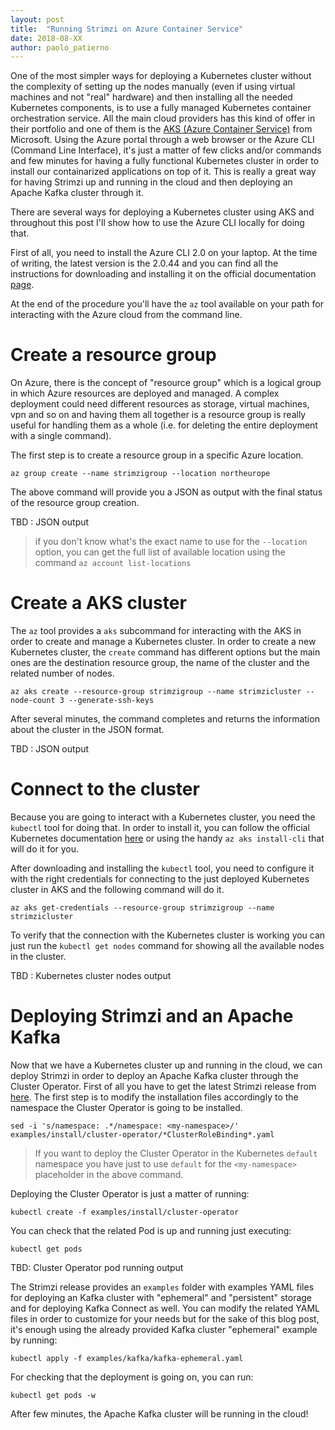 ```yaml
---
layout: post
title:  "Running Strimzi on Azure Container Service"
date: 2018-08-XX
author: paolo_patierno
---
```


One of the most simpler ways for deploying a Kubernetes cluster without the complexity of setting up the nodes manually (even if using virtual machines and not "real" hardware) and then installing all the needed Kubernetes components, is to use a fully managed Kubernetes container orchestration service.
All the main cloud providers has this kind of offer in their portfolio and one of them is the [AKS (Azure Container Service)](https://azure.microsoft.com/en-us/services/kubernetes-service/) from Microsoft.
Using the Azure portal through a web browser or the Azure CLI (Command Line Interface), it's just a matter of few clicks and/or commands and few minutes for having a fully functional Kubernetes cluster in order to install our containarized applications on top of it.
This is really a great way for having Strimzi up and running in the cloud and then deploying an Apache Kafka cluster through it.

<!--more-->

There are several ways for deploying a Kubernetes cluster using AKS and throughout this post I'll show how to use the Azure CLI locally for doing that.

First of all, you need to install the Azure CLI 2.0 on your laptop. At the time of writing, the latest version is the 2.0.44 and you can find all the instructions for downloading and installing it on the official documentation [page](https://docs.microsoft.com/en-us/cli/azure/install-azure-cli).

At the end of the procedure you'll have the `az` tool available on your path for interacting with the Azure cloud from the command line.

# Create a resource group

On Azure, there is the concept of "resource group" which is a logical group in which Azure resources are deployed and managed.
A complex deployment could need different resources as storage, virtual machines, vpn and so on and having them all together is a resource group is really useful for handling them as a whole (i.e. for deleting the entire deployment with a single command).

The first step is to create a resource group in a specific Azure location.

```
az group create --name strimzigroup --location northeurope
```

The above command will provide you a JSON as output with the final status of the resource group creation.

TBD : JSON output

> if you don't know what's the exact name to use for the `--location` option, you can get the full list of available location using the command `az account list-locations`

# Create a AKS cluster

The `az` tool provides a `aks` subcommand for interacting with the AKS in order to create and manage a Kubernetes cluster.
In order to create a new Kubernetes cluster, the `create` command has different options but the main ones are the destination resource group, the name of the cluster and the related number of nodes.

```
az aks create --resource-group strimzigroup --name strimzicluster --node-count 3 --generate-ssh-keys
```

After several minutes, the command completes and returns the information about the cluster in the JSON format.

TBD : JSON output

# Connect to the cluster

Because you are going to interact with a Kubernetes cluster, you need the `kubectl` tool for doing that.
In order to install it, you can follow the official Kubernetes documentation [here](https://kubernetes.io/docs/tasks/tools/install-kubectl/) or using the handy `az aks install-cli` that will do it for you.

After downloading and installing the `kubectl` tool, you need to configure it with the right credentials for connecting to the just deployed Kubernetes cluster in AKS and the following command will do it.

```
az aks get-credentials --resource-group strimzigroup --name strimzicluster
```

To verify that the connection with the Kubernetes cluster is working you can just run the `kubectl get nodes` command for showing all the available nodes in the cluster.

TBD : Kubernetes cluster nodes output

# Deploying Strimzi and an Apache Kafka

Now that we have a Kubernetes cluster up and running in the cloud, we can deploy Strimzi in order to deploy an Apache Kafka cluster through the Cluster Operator.
First of all you have to get the latest Strimzi release from [here](https://github.com/strimzi/strimzi-kafka-operator/releases).
The first step is to modify the installation files accordingly to the namespace the Cluster Operator is going to be installed.

```
sed -i 's/namespace: .*/namespace: <my-namespace>/' examples/install/cluster-operator/*ClusterRoleBinding*.yaml
```

> If you want to deploy the Cluster Operator in the Kubernetes `default` namespace you have just to use `default` for the `<my-namespace>` placeholder in the above command.

Deploying the Cluster Operator is just a matter of running:

```
kubectl create -f examples/install/cluster-operator
```

You can check that the related Pod is up and running just executing:

```
kubectl get pods
```

TBD: Cluster Operator pod running output

The Strimzi release provides an `examples` folder with examples YAML files for deploying an Kafka cluster with "ephemeral" and "persistent" storage and for deploying Kafka Connect as well.
You can modify the related YAML files in order to customize for your needs but for the sake of this blog post, it's enough using the already provided Kafka cluster "ephemeral" example by running:

```
kubectl apply -f examples/kafka/kafka-ephemeral.yaml
```

For checking that the deployment is going on, you can run:

```
kubectl get pods -w
```

After few minutes, the Apache Kafka cluster will be running in the cloud!
